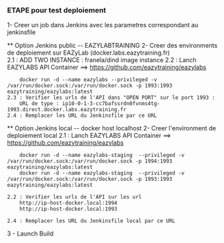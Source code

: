 ### ETAPE pour test deploiement

1- Creer un job dans Jenkins avec les parametres correspondant au jenkinsfile

** Option Jenkins public -- EAZYLABTRAINING 
2- Creer des environments de deploiement sur EAZyLab (docker.labs.eazytraining.fr)<br>
    2.1 : ADD TWO INSTANCE : franela/dind image instance
    2.2 :  Lanch EAZYLABS API Container ==> https://github.com/eazytraining/eazylabs

        docker run -d --name eazylabs --privileged -v /var/run/docker.sock:/var/run/docker.sock -p 1993:1993 eazytraining/eazylabs:latest
    2.3 : Verifier les urls de l'API dans "OPEN PORT" sur le port 1993 : 
        URL de type : ip10-0-1-3-cc7bafssrdn0fvnms4tg-1993.direct.docker.labs.eazytraining.fr
    2.4 : Remplacer les URL du Jenkinsfile par ce URL

** Option Jenkins local -- docker host localhost
2- Creer l'environment de deploiement local 
    2.1 : Lanch EAZYLABS API Container ==> https://github.com/eazytraining/eazylabs

        docker run -d --name eazylabs-staging  --privileged -v /var/run/docker.sock:/var/run/docker.sock -p 1994:1993 eazytraining/eazylabs:latest
        docker run -d --name eazylabs-staging  --privileged -v /var/run/docker.sock:/var/run/docker.sock -p 1993:1993 eazytraining/eazylabs:latest

    2.2 : Verifier les urls de l'API sur les url
        http://ip-host-docker.local:1994
        http://ip-host-docker.local:1993

    2.4 : Remplacer les URL du Jenkinsfile local par ce URL

3 - Launch Build